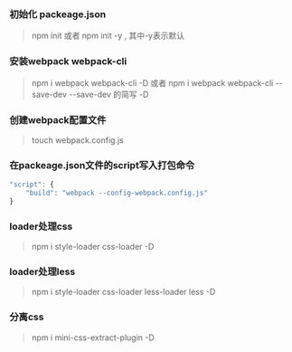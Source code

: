 ### 初始化 packeage.json
> npm init 或者 npm init -y , 其中-y表示默认

### 安装webpack webpack-cli
> npm i webpack webpack-cli -D 或者 npm i webpack webpack-cli --save-dev
> --save-dev 的简写 -D

### 创建webpack配置文件
> touch webpack.config.js

### 在packeage.json文件的script写入打包命令
````javascript
"script": {
    "build": "webpack --config-webpack.config.js"
}
````
### loader处理css
> npm i style-loader css-loader -D

### loader处理less
> npm i style-loader css-loader less-loader less -D 

### 分离css
> npm i mini-css-extract-plugin -D